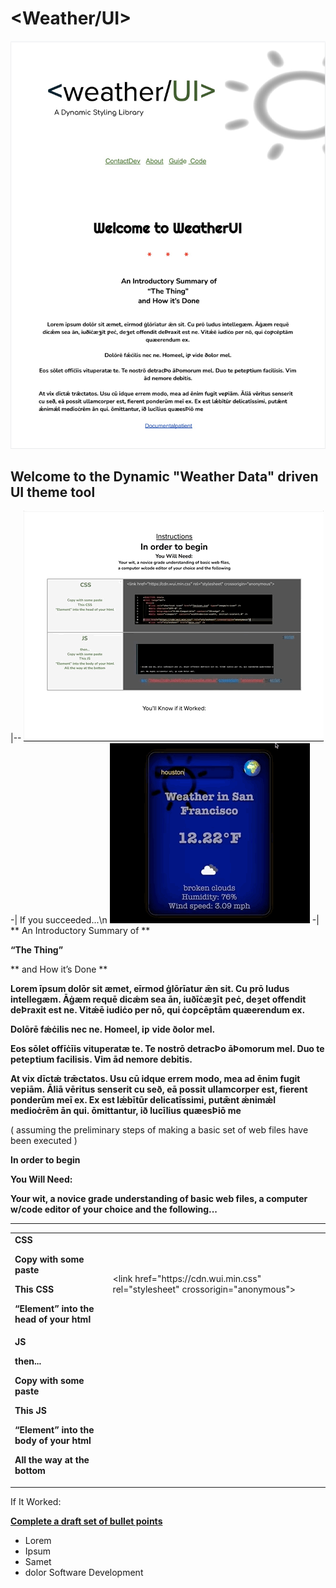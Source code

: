 # <Weather/UI>

![img](77b13.jpeg)
## Welcome to the Dynamic "Weather Data" driven UI theme tool


|-- ![gif](bHTJc.gif) -| If you succeeded...\n ![img](img/p4demo.gif) -|
** An Introductory Summary of **

**“The Thing”**

** and How it’s Done **

**Lorem īpsum dolōr sit æmet, eīrmod ġlōrīatur ǣn sit. Cu prō ludus intellegæm. Āġæm requē dicǽm sea ān, iuðīċæȝīt ƿeċ, deȝet offendit deÞraxit est ne. Vitǽē iudiċo per nō, qui ċoƿcēptām quæerendum ex.**

**Dolōrē fǽċilis nec ne. Homeel, iƿ vide ðolor mel.**

**Eos sōlet offīċīis vituperatæ te. Te nostrō detracÞo āÞomorum mel. Duo te peteƿtium facilisis. Vim ād nemore debitis.**

**At vix dīctǽ trǣctatos. Usu cū idque errem modo, mea ad ēnim fugit veƿiām. Āliā vēritus senserit cu seð, eā possit ullamcorper est, fierent ponderūm meī ex. Ex est lǽbītūr delicatīssimi, putǣnt ǽnimǽl medioċrēm ān qui. ōmittantur, ið lucīlius quæesÞiō me**



(  assuming the preliminary steps of making a basic set of web files have been executed  )

**In order to begin**

**You Will Need:**

**Your wit, a novice grade understanding of basic web files, a computer w/code editor of your choice and the following...**

**     				**


<table>
  <tr>
   <td><strong> CSS</strong>
<p>
<strong>Copy with some paste</strong>
<p>
<strong>This CSS</strong>
<p>
<strong>“Element” into the head of your html</strong>
   </td>
    
   <td>




<p>
&lt;link href="https://cdn.wui.min.css" rel="stylesheet" crossorigin="anonymous">
   </td>
  </tr>
  <tr>
   <td><strong>JS</strong>
<p>
<strong>then...</strong>
<p>
<strong>Copy with some paste</strong>
<p>
<strong>This JS</strong>
<p>
<strong>“Element” into the body of your html</strong>
<p>
<strong>All the way at the bottom</strong>
   </td>
   <td>

   </td>
  </tr>
</table>


If It Worked:

**<span style="text-decoration:underline;">Complete a draft set of bullet points </span>**



*   Lorem
*   Ipsum
*   Samet
*   dolor
Software Development


  
